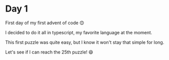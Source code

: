 # Day 1
First day of my first advent of code 😊

I decided to do it all in typescript, my favorite language at the moment.

This first puzzle was quite easy, but I know it won't stay that simple for long.

Let's see if I can reach the 25th puzzle! 😄